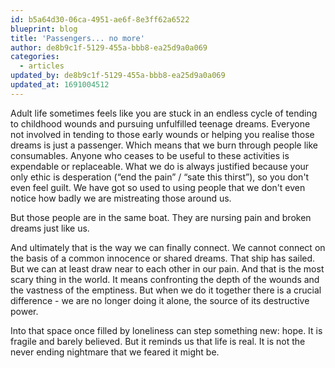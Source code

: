 ```yaml
---
id: b5a64d30-06ca-4951-ae6f-8e3ff62a6522
blueprint: blog
title: 'Passengers... no more'
author: de8b9c1f-5129-455a-bbb8-ea25d9a0a069
categories:
  - articles
updated_by: de8b9c1f-5129-455a-bbb8-ea25d9a0a069
updated_at: 1691004512
---
```

Adult life sometimes feels like you are stuck in an endless cycle of tending to childhood wounds and pursuing unfulfilled teenage dreams. Everyone not involved in tending to those early wounds or helping you realise those dreams is just a passenger. Which means that we burn through people like consumables. Anyone who ceases to be useful to these activities is expendable or replaceable. What we do is always justified because your only ethic is desperation (“end the pain” / “sate this thirst”), so you don't even feel guilt. We have got so used to using people that we don't even notice how badly we are mistreating those around us.

But those people are in the same boat. They are nursing pain and broken dreams just like us.

And ultimately that is the way we can finally connect. We cannot connect on the basis of a common innocence or shared dreams. That ship has sailed. But we can at least draw near to each other in our pain. And that is the most scary thing in the world. It means confronting the depth of the wounds and the vastness of the emptiness. But when we do it together there is a crucial difference - we are no longer doing it alone, the source of its destructive power. 

Into that space once filled by loneliness can step something new: hope. It is fragile and barely believed. But it reminds us that life is real. It is not the never ending nightmare that we feared it might be.